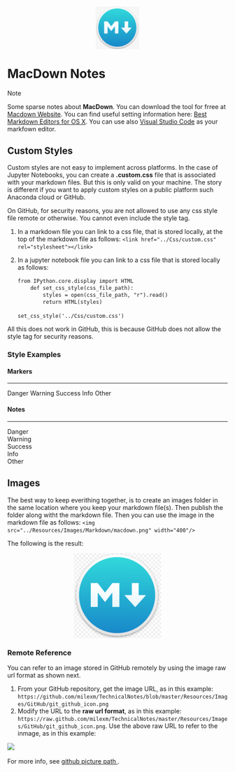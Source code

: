 <link href="../Css/custom.css" rel="stylesheet"></link> 
<div align="center">
<img src="../Resources/Images/Markdown/macdown.png" align="center" width="100"/>
</div>

# MacDown Notes

> [!NOTE]
> Some sparse notes about **MacDown**.
> You can download the tool for frree at [Macdown Website](http://macdown.uranusjr.com 'Title'). You can find useful setting information here: [Best Markdown Editors for OS X](https://www.raywenderlich.com/119949/top-five-markdown-editors).
You can use also [Visual Studio Code](https://code.visualstudio.com/download) as your markfown editor.

## Custom Styles

Custom styles are not easy to implement across platforms. In the case of Jupyter Notebooks, you can create a **.custom.css** file that is associated with your markdown files. But this is only valid on your machine.
The story is different if you want to apply custom styles on a public platform such Anaconda cloud or GitHub.

On GitHub, for security reasons, you are not allowed to use any css style file remote or otherwise. You cannot even include the style tag.

1.  In a markdown file you can link to a css file, that is stored locally, at the top of the markdown file as follows:
    `<link href="../Css/custom.css" rel="stylesheet"></link>`
1.  In a jupyter notebook file you can link to a css file that is stored locally as follows:

        from IPython.core.display import HTML
        	def set_css_style(css_file_path):
        		styles = open(css_file_path, "r").read()
        		return HTML(styles)

        set_css_style('../Css/custom.css')

<div class="danger">All this does not work in GitHub, this is because GitHub does not allow the style tag for security reasons. </div>

### Style Examples

#### Markers

---

<span class="m_danger">Danger</span>
<span class="m_warning">Warning</span>
<span class="m_success">Success</span>
<span class="m_info">Info</span>
<span class="m_other">Other</span>

#### Notes

---

<div class="danger">Danger</div>
<div class="warning">Warning</div>
<div class="success">Success</div>
<div class="info">Info</div>
<div class="other">Other</div>

## Images

The best way to keep everithing together, is to create an images folder in the same location where you keep your markdown file(s). Then publish the folder along witht the markdown file.
Then you can use the image in the markdown file as follows:
`<img src="../Resources/Images/Markdown/macdown.png" width="400"/>`

The following is the result:

<div align="center">
<img src="../Resources/Images/Markdown/macdown.png" align="center" width="200"/>
</div>

### Remote Reference

You can refer to an image stored in GitHub remotely by using the image raw url format as shown next.

1. From your GitHub repository, get the image URL, as in this example: `https://github.com/milexm/TechnicalNotes/blob/master/Resources/Images/GitHub/git_github_icon.png`
1. Modify the URL to the **raw url format**, as in this example: `https://raw.github.com/milexm/TechnicalNotes/master/Resources/Images/GitHub/git_github_icon.png`.
   Use the above raw URL to refer to the inmage, as in this example:

<img src="https://raw.github.com/milexm/TechnicalNotes/master/Resources/Images/GitHub/git_github_icon.png"/>

For more info, see [github picture path
](https://stackoverflow.com/questions/10935763/github-picture-path).
